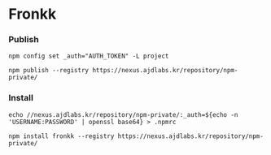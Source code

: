 # Fronkk

### Publish
```shell
npm config set _auth="AUTH_TOKEN" -L project

npm publish --registry https://nexus.ajdlabs.kr/repository/npm-private/
```

### Install
```shell
echo //nexus.ajdlabs.kr/repository/npm-private/:_auth=${echo -n 'USERNAME:PASSWORD' | openssl base64} > .npmrc

npm install fronkk --registry https://nexus.ajdlabs.kr/repository/npm-private/
```

